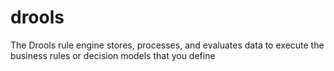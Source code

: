 # drools
The Drools rule engine stores, processes, and evaluates data to execute the business rules or decision models that you define
